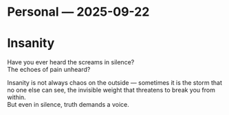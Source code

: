 # Personal — 2025-09-22

# Insanity
Have you ever heard the screams in silence?  
The echoes of pain unheard?  

Insanity is not always chaos on the outside — sometimes it is the storm that no one else can see, the invisible weight that threatens to break you from within.  
But even in silence, truth demands a voice.
